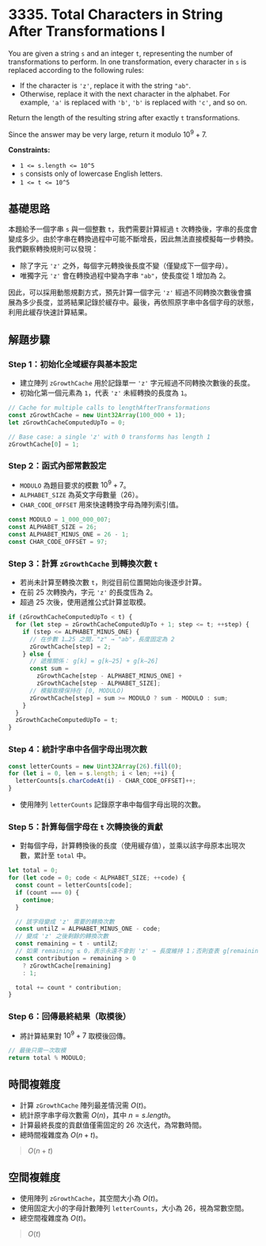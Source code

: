# 3335. Total Characters in String After Transformations I

You are given a string `s` and an integer `t`, 
representing the number of transformations to perform. 
In one transformation, every character in `s` is replaced according to the following rules:

- If the character is `'z'`, replace it with the string `"ab"`.
- Otherwise, replace it with the next character in the alphabet. 
  For example, `'a'` is replaced with `'b'`, `'b'` is replaced with `'c'`, and so on.

Return the length of the resulting string after exactly `t` transformations.

Since the answer may be very large, return it modulo $10^9 + 7$.

**Constraints:**

- `1 <= s.length <= 10^5`
- `s` consists only of lowercase English letters.
- `1 <= t <= 10^5`

## 基礎思路

本題給予一個字串 `s` 與一個整數 `t`，我們需要計算經過 `t` 次轉換後，字串的長度會變成多少。由於字串在轉換過程中可能不斷增長，因此無法直接模擬每一步轉換。我們觀察轉換規則可以發現：

* 除了字元 `'z'` 之外，每個字元轉換後長度不變（僅變成下一個字母）。
* 唯獨字元 `'z'` 會在轉換過程中變為字串 `"ab"`，使長度從 1 增加為 2。

因此，可以採用動態規劃方式，預先計算一個字元 `'z'` 經過不同轉換次數後會擴展為多少長度，並將結果記錄於緩存中。最後，再依照原字串中各個字母的狀態，利用此緩存快速計算結果。

## 解題步驟

### Step 1：初始化全域緩存與基本設定

- 建立陣列 `zGrowthCache` 用於記錄單一 `'z'` 字元經過不同轉換次數後的長度。
- 初始化第一個元素為 `1`，代表 `'z'` 未經轉換的長度為 `1`。

```ts
// Cache for multiple calls to lengthAfterTransformations
const zGrowthCache = new Uint32Array(100_000 + 1);
let zGrowthCacheComputedUpTo = 0;

// Base case: a single 'z' with 0 transforms has length 1
zGrowthCache[0] = 1;
```

### Step 2：函式內部常數設定

- `MODULO` 為題目要求的模數 $10^9 + 7$。
- `ALPHABET_SIZE` 為英文字母數量（26）。
- `CHAR_CODE_OFFSET` 用來快速轉換字母為陣列索引值。

```ts
const MODULO = 1_000_000_007;
const ALPHABET_SIZE = 26;
const ALPHABET_MINUS_ONE = 26 - 1;
const CHAR_CODE_OFFSET = 97;
```

### Step 3：計算 `zGrowthCache` 到轉換次數 `t`

- 若尚未計算至轉換次數 `t`，則從目前位置開始向後逐步計算。
- 在前 25 次轉換內，字元 `'z'` 的長度恆為 2。
- 超過 25 次後，使用遞推公式計算並取模。

```ts
if (zGrowthCacheComputedUpTo < t) {
  for (let step = zGrowthCacheComputedUpTo + 1; step <= t; ++step) {
    if (step <= ALPHABET_MINUS_ONE) {
      // 在步數 1…25 之間，"z" → "ab"，長度固定為 2
      zGrowthCache[step] = 2;
    } else {
      // 遞推關係： g[k] = g[k–25] + g[k–26]
      const sum =
        zGrowthCache[step - ALPHABET_MINUS_ONE] +
        zGrowthCache[step - ALPHABET_SIZE];
      // 模擬取模保持在 [0, MODULO)
      zGrowthCache[step] = sum >= MODULO ? sum - MODULO : sum;
    }
  }
  zGrowthCacheComputedUpTo = t;
}
```

### Step 4：統計字串中各個字母出現次數

```ts
const letterCounts = new Uint32Array(26).fill(0);
for (let i = 0, len = s.length; i < len; ++i) {
  letterCounts[s.charCodeAt(i) - CHAR_CODE_OFFSET]++;
}
```

* 使用陣列 `letterCounts` 記錄原字串中每個字母出現的次數。
### Step 5：計算每個字母在 `t` 次轉換後的貢獻

- 對每個字母，計算轉換後的長度（使用緩存值），並乘以該字母原本出現次數，累計至 `total` 中。

```ts
let total = 0;
for (let code = 0; code < ALPHABET_SIZE; ++code) {
  const count = letterCounts[code];
  if (count === 0) {
    continue;
  }

  // 該字母變成 'z' 需要的轉換次數
  const untilZ = ALPHABET_MINUS_ONE - code;
  // 變成 'z' 之後剩餘的轉換次數
  const remaining = t - untilZ;
  // 如果 remaining ≤ 0，表示永遠不會到 'z' → 長度維持 1；否則查表 g[remaining]
  const contribution = remaining > 0
    ? zGrowthCache[remaining]
    : 1;

  total += count * contribution;
}
```

### Step 6：回傳最終結果（取模後）

- 將計算結果對 $10^9+7$ 取模後回傳。

```ts
// 最後只需一次取模
return total % MODULO;
```

## 時間複雜度

- 計算 `zGrowthCache` 陣列最差情況需 $O(t)$。
- 統計原字串字母次數需 $O(n)$，其中 $n = s.length$。
- 計算最終長度的貢獻值僅需固定的 26 次迭代，為常數時間。
- 總時間複雜度為 $O(n + t)$。

> $O(n + t)$

## 空間複雜度

- 使用陣列 `zGrowthCache`，其空間大小為 $O(t)$。
- 使用固定大小的字母計數陣列 `letterCounts`，大小為 26，視為常數空間。
- 總空間複雜度為 $O(t)$。

> $O(t)$
